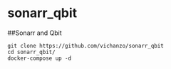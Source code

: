 # sonarr_qbit
##Sonarr and Qbit

```
git clone https://github.com/vichanzo/sonarr_qbit
cd sonarr_qbit/
docker-compose up -d
``` 
